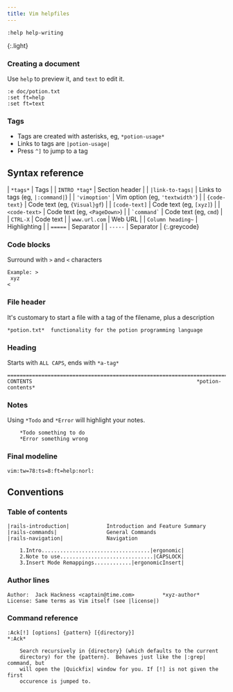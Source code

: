 ```yaml
---
title: Vim helpfiles
---
```


```
:help help-writing
```
{:.light}

### Creating a document
Use `help` to preview it, and `text` to edit it.

```nohighlight
:e doc/potion.txt
:set ft=help
:set ft=text
```

### Tags

 * Tags are created with asterisks, eg, `*potion-usage*`
 * Links to tags are `|potion-usage|`
 * Press `^]` to jump to a tag

## Syntax reference

| `*tags*`          | Tags                              |
| `INTRO *tag*`     | Section header                    |
| `|link-to-tags|`  | Links to tags (eg, `|:command|`)  |
| `'vimoption'`     | Vim option (eg, `'textwidth'`)    |
| `{code-text}`     | Code text (eg, `{Visual}gf`)      |
| `[code-text]`     | Code text (eg, `[xyz]`)           |
| `<code-text>`     | Code text (eg, `<PageDown>`)      |
| `` `command` ``   | Code text (eg, `cmd`)             |
| `CTRL-X`          | Code text                         |
| `www.url.com`     | Web URL                           |
| `Column heading~` | Highlighting                      |
| `=====`           | Separator                         |
| `-----`           | Separator                         |
{:.greycode}

### Code blocks
Surround with `>` and `<` characters

```
Example: >
 xyz
<
```

### File header
It's customary to start a file with a tag of the filename, plus a description

```
*potion.txt*  functionality for the potion programming language
```

### Heading
Starts with `ALL CAPS`, ends with `*a-tag*`

```
==============================================================================
CONTENTS                                                     *potion-contents*
```

### Notes
Using `*Todo` and `*Error` will highlight your notes.

```
	*Todo something to do
	*Error something wrong
```

### Final modeline

```nohighlight
vim:tw=78:ts=8:ft=help:norl:
```

## Conventions

### Table of contents

```nohighlight
|rails-introduction|            Introduction and Feature Summary
|rails-commands|                General Commands
|rails-navigation|              Navigation
```

```nohighlight
    1.Intro...................................|ergonomic|
    2.Note to use..............................|CAPSLOCK|
    3.Insert Mode Remappings............|ergonomicInsert|
```

### Author lines

```nohighlight
Author:  Jack Hackness <captain@time.com>         *xyz-author*
License: Same terms as Vim itself (see |license|)
```

### Command reference


```nohighlight
:Ack[!] [options] {pattern} [{directory}]                               *:Ack*

    Search recursively in {directory} (which defaults to the current
    directory) for the {pattern}.  Behaves just like the |:grep| command, but
    will open the |Quickfix| window for you. If [!] is not given the first
    occurence is jumped to.
```
